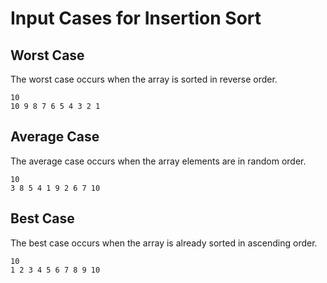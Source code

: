 
# Input Cases for Insertion Sort

## Worst Case
The worst case occurs when the array is sorted in reverse order.
```
10
10 9 8 7 6 5 4 3 2 1
```

## Average Case
The average case occurs when the array elements are in random order.
```
10
3 8 5 4 1 9 2 6 7 10
```

## Best Case
The best case occurs when the array is already sorted in ascending order.
```
10
1 2 3 4 5 6 7 8 9 10
```
